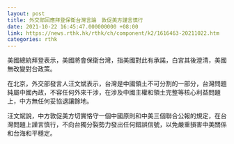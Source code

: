 ```yaml
---
layout: post
title: 外交部回應拜登保衛台灣言論　敦促美方謹言慎行
date: 2021-10-22 16:45:47.000000000 +08:00
link: https://news.rthk.hk/rthk/ch/component/k2/1616463-20211022.htm
categories: rthk
---
```


美國總統拜登表示，美國將會保衛台灣，指美國對此有承諾，白宮其後澄清，美國無改變對台政策。

在北京，外交部發言人汪文斌表示，台灣是中國領土不可分割的一部分，台灣問題純屬中國內政，不容任何外來干涉，在涉及中國主權和領土完整等核心利益問題上，中方無任何妥協退讓餘地。

汪文斌說，中方敦促美方切實恪守一個中國原則和中美三個聯合公報的規定，在台灣問題上謹言慎行，不向台獨分裂勢力發出任何錯誤信號，以免嚴重損害中美關係和台海和平穩定。
